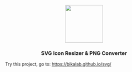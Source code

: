 <p align="center">
  <img src="https://bikalab.github.io/svg/assets/img/bikalab.png?raw=true" height="120" />
  <h3 align="center">SVG Icon Resizer & PNG Converter</h3>
  </p>

Try this project, go to: https://bikalab.github.io/svg/
